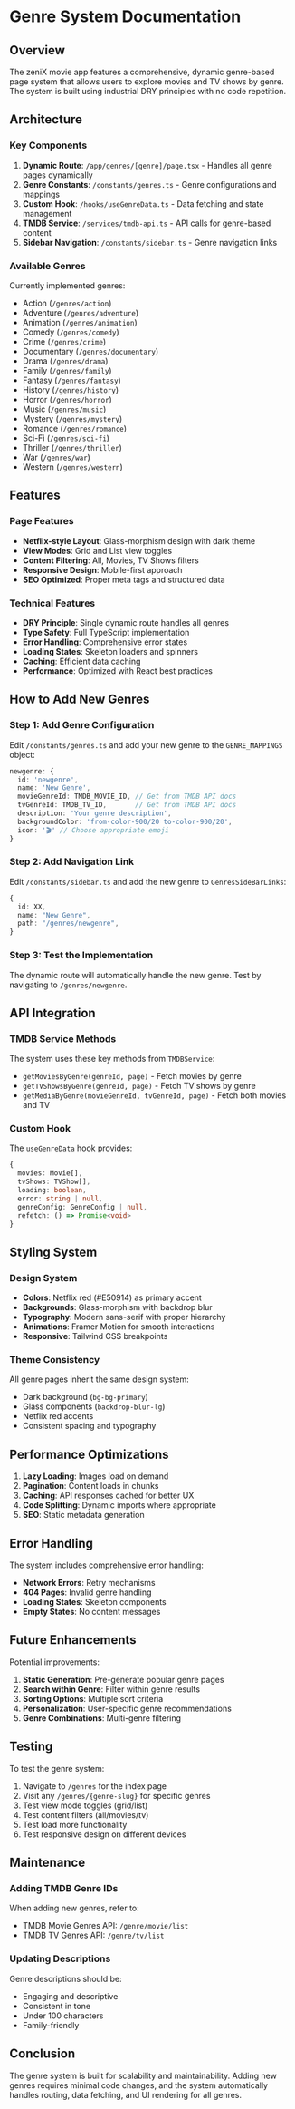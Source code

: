 # Genre System Documentation

## Overview

The zeniX movie app features a comprehensive, dynamic genre-based page system that allows users to explore movies and TV shows by genre. The system is built using industrial DRY principles with no code repetition.

## Architecture

### Key Components

1. **Dynamic Route**: `/app/genres/[genre]/page.tsx` - Handles all genre pages dynamically
2. **Genre Constants**: `/constants/genres.ts` - Genre configurations and mappings
3. **Custom Hook**: `/hooks/useGenreData.ts` - Data fetching and state management
4. **TMDB Service**: `/services/tmdb-api.ts` - API calls for genre-based content
5. **Sidebar Navigation**: `/constants/sidebar.ts` - Genre navigation links

### Available Genres

Currently implemented genres:
- Action (`/genres/action`)
- Adventure (`/genres/adventure`) 
- Animation (`/genres/animation`)
- Comedy (`/genres/comedy`)
- Crime (`/genres/crime`)
- Documentary (`/genres/documentary`)
- Drama (`/genres/drama`)
- Family (`/genres/family`)
- Fantasy (`/genres/fantasy`)
- History (`/genres/history`)
- Horror (`/genres/horror`)
- Music (`/genres/music`)
- Mystery (`/genres/mystery`)
- Romance (`/genres/romance`)
- Sci-Fi (`/genres/sci-fi`)
- Thriller (`/genres/thriller`)
- War (`/genres/war`)
- Western (`/genres/western`)

## Features

### Page Features
- **Netflix-style Layout**: Glass-morphism design with dark theme
- **View Modes**: Grid and List view toggles
- **Content Filtering**: All, Movies, TV Shows filters
- **Responsive Design**: Mobile-first approach
- **SEO Optimized**: Proper meta tags and structured data

### Technical Features
- **DRY Principle**: Single dynamic route handles all genres
- **Type Safety**: Full TypeScript implementation
- **Error Handling**: Comprehensive error states
- **Loading States**: Skeleton loaders and spinners
- **Caching**: Efficient data caching
- **Performance**: Optimized with React best practices

## How to Add New Genres

### Step 1: Add Genre Configuration

Edit `/constants/genres.ts` and add your new genre to the `GENRE_MAPPINGS` object:

```typescript
newgenre: {
  id: 'newgenre',
  name: 'New Genre',
  movieGenreId: TMDB_MOVIE_ID, // Get from TMDB API docs
  tvGenreId: TMDB_TV_ID,       // Get from TMDB API docs  
  description: 'Your genre description',
  backgroundColor: 'from-color-900/20 to-color-900/20',
  icon: '🎬' // Choose appropriate emoji
}
```

### Step 2: Add Navigation Link

Edit `/constants/sidebar.ts` and add the new genre to `GenresSideBarLinks`:

```typescript
{
  id: XX,
  name: "New Genre",
  path: "/genres/newgenre",
}
```

### Step 3: Test the Implementation

The dynamic route will automatically handle the new genre. Test by navigating to `/genres/newgenre`.

## API Integration

### TMDB Service Methods

The system uses these key methods from `TMDBService`:

- `getMoviesByGenre(genreId, page)` - Fetch movies by genre
- `getTVShowsByGenre(genreId, page)` - Fetch TV shows by genre  
- `getMediaByGenre(movieGenreId, tvGenreId, page)` - Fetch both movies and TV

### Custom Hook

The `useGenreData` hook provides:

```typescript
{
  movies: Movie[],
  tvShows: TVShow[],
  loading: boolean,
  error: string | null,
  genreConfig: GenreConfig | null,
  refetch: () => Promise<void>
}
```

## Styling System

### Design System
- **Colors**: Netflix red (#E50914) as primary accent
- **Backgrounds**: Glass-morphism with backdrop blur
- **Typography**: Modern sans-serif with proper hierarchy
- **Animations**: Framer Motion for smooth interactions
- **Responsive**: Tailwind CSS breakpoints

### Theme Consistency
All genre pages inherit the same design system:
- Dark background (`bg-bg-primary`)
- Glass components (`backdrop-blur-lg`)
- Netflix red accents
- Consistent spacing and typography

## Performance Optimizations

1. **Lazy Loading**: Images load on demand
2. **Pagination**: Content loads in chunks
3. **Caching**: API responses cached for better UX
4. **Code Splitting**: Dynamic imports where appropriate
5. **SEO**: Static metadata generation

## Error Handling

The system includes comprehensive error handling:

- **Network Errors**: Retry mechanisms
- **404 Pages**: Invalid genre handling  
- **Loading States**: Skeleton components
- **Empty States**: No content messages

## Future Enhancements

Potential improvements:
1. **Static Generation**: Pre-generate popular genre pages
2. **Search within Genre**: Filter within genre results
3. **Sorting Options**: Multiple sort criteria
4. **Personalization**: User-specific genre recommendations
5. **Genre Combinations**: Multi-genre filtering

## Testing

To test the genre system:

1. Navigate to `/genres` for the index page
2. Visit any `/genres/{genre-slug}` for specific genres
3. Test view mode toggles (grid/list)
4. Test content filters (all/movies/tv)
5. Test load more functionality
6. Test responsive design on different devices

## Maintenance

### Adding TMDB Genre IDs

When adding new genres, refer to:
- TMDB Movie Genres API: `/genre/movie/list`
- TMDB TV Genres API: `/genre/tv/list`

### Updating Descriptions

Genre descriptions should be:
- Engaging and descriptive
- Consistent in tone
- Under 100 characters
- Family-friendly

## Conclusion

The genre system is built for scalability and maintainability. Adding new genres requires minimal code changes, and the system automatically handles routing, data fetching, and UI rendering for all genres.
